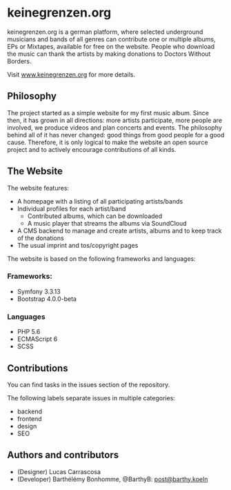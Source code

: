 # keinegrenzen.org

keinegrenzen.org is a german platform, where selected underground musicians and bands of all
genres can contribute one or multiple albums, EPs or Mixtapes, available for free on the website.
People who download the music can thank the artists by making donations to Doctors Without Borders.

Visit www.keinegrenzen.org for more details.

## Philosophy

The project started as a simple website for my first music album. Since then,
it has grown in all directions: more artists participate, more people are involved,
we produce videos and plan concerts and events.
The philosophy behind all of it has never changed: good things from good people for a good cause.
Therefore, it is only logical to make the website an open source project and to actively encourage
contributions of all kinds.

## The Website

The website features:
 
- A homepage with a listing of all participating artists/bands
- Individual profiles for each artist/band
  - Contributed albums, which can be downloaded
  - A music player that streams the albums via SoundCloud
- A CMS backend to manage and create artists, albums and to keep track of the donations
- The usual imprint and tos/copyright pages

The website is based on the following frameworks and languages:

### Frameworks:
- Symfony 3.3.13
- Bootstrap 4.0.0-beta

### Languages
- PHP 5.6
- ECMAScript 6
- SCSS

## Contributions

You can find tasks in the issues section of the repository.

The following labels separate issues in multiple categories:

- backend
- frontend
- design
- SEO

## Authors and contributors

- (Designer) Lucas Carrascosa
- (Developer) Barthélémy Bonhomme, @BarthyB: post@barthy.koeln
